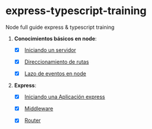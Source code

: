 # express-typescript-training

Node full guide express &amp; typescript training

1. **Conocimientos básicos en node**:

   - [x] <input type="checkbox" checked/> [Iniciando un servidor](src/01-node-basics/01-starting-a-server.ts)

   - [x] <input type="checkbox" checked/> [Direccionamiento de rutas](src/01-node-basics/02-routing/02-routing.ts)

   - [x] <input type="checkbox" checked/> [Lazo de eventos en node](src/01-node-basics/03-node-event-loop/03-node-event-loop.ts)

2. **Express**:

   - [x] <input type="checkbox" checked/> [Iniciando una Aplicación express](src/02-express-basics/01-starting-express-app.ts)

   - [x] <input type="checkbox" checked/> [Middleware](src/02-express-basics/02-middleware.ts)

   - [x] <input type="checkbox" checked/> [Router](src/02-express-basics/03-routers/03-routing.ts)
